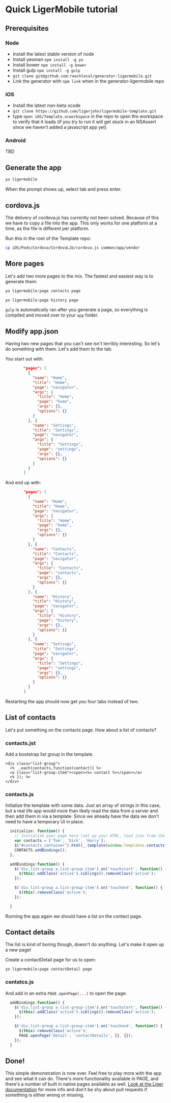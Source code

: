# Quick LigerMobile tutorial

## Prerequisites 

### Node

* Install the latest stable version of node
* Install yeoman ```npm install -g yo```
* Install bower ```npm install -g bower```
* Install gulp ```npm install -g gulp```
* ```git clone git@github.com:reachlocal/generator-ligermobile.git```
* Link the generator with ```npm link``` when in the generator-ligermobile repo

### iOS

* Install the latest non-beta xcode
* ```git clone https://github.com/ligerjohn/ligermobile-template.git```
* type ```open iOS/Template.xcworkspace``` in the repo to open the workspace to verify that it loads (if you try to run it will get stuck in an NSAssert since we haven’t added a javascript app yet)

 
### Android

TBD

## Generate the app

```bash
yo ligermobile
```

When the prompt shows up, select tab and press enter.

## cordova.js

The delivery of cordova.js has currently not been solved. Because of this we have to copy a file into the app. This only works for one platform at a time, as the file is different per platform.

Run this in the root of the Template repo:

```bash
cp iOS/Pods/Cordova/CordovaLib/cordova.js common/app/vendor
```

## More pages

Let's add two more pages to the mix. The fastest and easiest way is to generate them:

```bash
yo ligermobile:page contacts page
```
```bash
yo ligermobile:page history page
```

```gulp``` is automatically ran after you generate a page, so everything is compiled and moved over to your ```app``` folder.

## Modify app.json

Having two new pages that you can't see isn't terribly interesting. So let's do something with them. Let's add them to the tab.

You start out with:

```json
        "pages": [
          {
            "name": "Home",
            "title": "Home",
            "page": "navigator",
            "args": {
              "title": "Home",
              "page": "home",
              "args": {},
              "options": {}
            }
          }, {
            "name": "Settings",
            "title": "Settings",
            "page": "navigator",
            "args": {
              "title": "Settings",
              "page": "settings",
              "args": {},
              "options": {}
            }
          }
        ]
```

And end up with:

```json
        "pages": [
          {
            "name": "Home",
            "title": "Home",
            "page": "navigator",
            "args": {
              "title": "Home",
              "page": "home",
              "args": {},
              "options": {}
            }
          }, {
            "name": "Contacts",
            "title": "Contacts",
            "page": "navigator",
            "args": {
              "title": "Contacts",
              "page": "contacts",
              "args": {},
              "options": {}
            }
          }, {
            "name": "History",
            "title": "History",
            "page": "navigator",
            "args": {
              "title": "History",
              "page": "history",
              "args": {},
              "options": {}
            }
          }, {
            "name": "Settings",
            "title": "Settings",
            "page": "navigator",
            "args": {
              "title": "Settings",
              "page": "settings",
              "args": {},
              "options": {}
            }
          }
        ]
```

Restarting the app should now get you four tabs instead of two.

## List of contacts

Let's put something on the contacts page. How about a list of contacts?

### contacts.jst

Add a bootstrap list group in the template.

```
<div class="list-group">
  <% _.each(contacts,function(contact){ %>
  <a class="list-group-item"><span><%= contact %></span></a>
  <% }); %>
</div>
```

### contacts.js

Initialize the template with some data. Just an array of strings in this case, but a real life app would more than likely read the data from a server and then add them in via a template. Since we already have the data we don't need to have a temporary UI in place.

```javascript
  initialize: function() {
    // Initialize your page here (set up your HTML, load json from the net, etc).
    var contacts = ['Tom', 'Dick', 'Harry'];
    $("#contacts_container").html(_.template(window.Templates.contacts({contacts:contacts})));
    CONTACTS.addBindings();
  },

  addBindings:function() {
    $('div.list-group a.list-group-item').on('touchstart', function() {
      $(this).addClass('active').siblings().removeClass('active');
    });

    $('div.list-group a.list-group-item').on('touchend', function() {
      $(this).removeClass('active');
    });

  }
```

Running the app again we should have a list on the contact page.

## Contact details

The list is kind of boring though, doesn't do anything. Let's make it open up a new page!

Create a contactDetail page for us to open:

```
yo ligermobile:page contactDetail page
```

### contatcs.js

And add in an extra ```PAGE.openPage(...)``` to open the page:

```javascript
  addBindings:function() {
    $('div.list-group a.list-group-item').on('touchstart', function() {
      $(this).addClass('active').siblings().removeClass('active');
    });

    $('div.list-group a.list-group-item').on('touchend', function() {
      $(this).removeClass('active');
      PAGE.openPage('Detail', 'contactDetails', {}, {});
    });
  }
```

## Done!

This simple demonstration is now over. Feel free to play more with the app and see what it can do. There's more functionality available in PAGE, and there's a number of built in native pages available as well. [Look at the Liger documentation](https://github.com/reachlocal/liger) for more info and don't be shy about pull requests if something is either wrong or missing.
